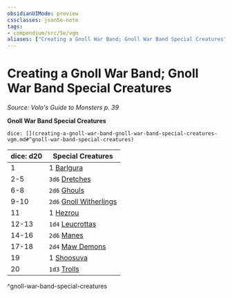 ```yaml
---
obsidianUIMode: preview
cssclasses: json5e-note
tags:
- compendium/src/5e/vgm
aliases: ["Creating a Gnoll War Band; Gnoll War Band Special Creatures"]
---
```

# Creating a Gnoll War Band; Gnoll War Band Special Creatures
*Source: Volo's Guide to Monsters p. 39* 

**Gnoll War Band Special Creatures**

`dice: [](creating-a-gnoll-war-band-gnoll-war-band-special-creatures-vgm.md#^gnoll-war-band-special-creatures)`

| dice: d20 | Special Creatures |
|-----------|-------------------|
| 1 | 1 [Barlgura](/3-Mechanics/CLI/bestiary/fiend/barlgura.md) |
| 2-5 | `3d6` [Dretches](/3-Mechanics/CLI/bestiary/fiend/dretch.md) |
| 6-8 | `2d6` [Ghouls](/3-Mechanics/CLI/bestiary/undead/ghoul.md) |
| 9-10 | `2d6` [Gnoll Witherlings](/3-Mechanics/CLI/bestiary/undead/gnoll-witherling-vgm.md) |
| 11 | 1 [Hezrou](/3-Mechanics/CLI/bestiary/fiend/hezrou.md) |
| 12-13 | `1d4` [Leucrottas](/3-Mechanics/CLI/bestiary/monstrosity/leucrotta-vgm.md) |
| 14-16 | `2d6` [Manes](/3-Mechanics/CLI/bestiary/fiend/manes.md) |
| 17-18 | `2d4` [Maw Demons](/3-Mechanics/CLI/bestiary/fiend/maw-demon-vgm.md) |
| 19 | 1 [Shoosuva](/3-Mechanics/CLI/bestiary/fiend/shoosuva-vgm.md) |
| 20 | `1d3` [Trolls](/3-Mechanics/CLI/bestiary/giant/troll.md) |
^gnoll-war-band-special-creatures
